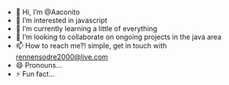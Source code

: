 - 👋 Hi, I’m @Aaconito
- 👀 I’m interested in javascript
- 🌱 I’m currently learning a little of everything
- 💞️ I’m looking to collaborate on ongoing projects in the java area
- 📫 How to reach me?! simple, get in touch with rennensodre2000@live.com
- 😄 Pronouns...
- ⚡ Fun fact...

<!---
Aaconito/Aaconito is a ✨ special ✨ repository because its `README.md` (this file) appears on your GitHub profile.
You can click the Preview link to take a look at your changes.
--->
